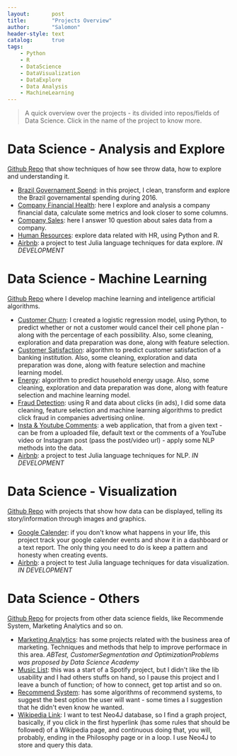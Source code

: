 ```yaml
---
layout:       post
title:        "Projects Overview"
author:       "Salomon"
header-style: text
catalog:      true
tags:
    - Python
    - R
    - DataScience
    - DataVisualization
    - DataExplore
    - Data Analysis
    - MachineLearning
---
```


> A quick overview over the projects - its divided into repos/fields of Data Science. Click in the name of the project to know more.


# Data Science - Analysis and Explore
[Github Repo](https://github.com/salomaoalves/DataScience_Analysis-Explore) that show techniques of how see throw data, how to explore and understanding it.
  - [Brazil Governament Spend](https://salomaoalves.github.io/2020/12/29/explore-analysis/#brazil-governament-spend): in this project, I clean, transform and explore the Brazil governamental spending during 2016.
  - [Company Financial Health](https://salomaoalves.github.io/2020/12/29/explore-analysis/#company-financial-health): here I explore and analysis a company financial data, calculate some metrics and look closer to some columns.
  - [Company Sales](https://salomaoalves.github.io/2020/12/29/explore-analysis/#company-sales): here I answer 10 question about sales data from a company.
  - [Human Resources](https://salomaoalves.github.io/2020/12/29/explore-analysis/#human-resources): explore data related with HR, using Python and R.
  - [Airbnb](https://salomaoalves.github.io/2024/05/12/Airbnb/): a project to test Julia language techniques for data explore. *IN DEVELOPMENT*

# Data Science - Machine Learning
[Github Repo](https://github.com/salomaoalves/DataScience_MachineLearning) where I develop machine learning and inteligence artificial algorithms.
  - [Customer Churn](https://salomaoalves.github.io/2020/12/30/machine-learning/#customer-churn): I created a logistic regression model, using Python, to predict whether or not a customer would cancel their cell phone plan - along with the percentage of each possibility. Also, some cleaning, exploration and data preparation was done, along with feature selection.
  - [Customer Satisfaction](https://salomaoalves.github.io/2020/12/30/machine-learning/#customer-satisfaction): algorithm to predict customer satisfaction of a banking institution. Also, some cleaning, exploration and data preparation was done, along with feature selection and machine learning model.
  - [Energy](https://salomaoalves.github.io/2020/12/30/machine-learning/#energy): algorithm to predict household energy usage. Also, some cleaning, exploration and data preparation was done, along with feature selection and machine learning model.
  - [Fraud Detection](https://salomaoalves.github.io/2020/12/30/machine-learning/#fraud-detection): using R and data about clicks (in ads), I did some data cleaning, feature selection and machine learning algorithms to predict click fraud in companies advertising online.
  - [Insta & Youtube Comments](https://salomaoalves.github.io/2022/10/19/nlp-comments): a web application, that from a given text  - can be from a uploaded file, default text or the comments of a YouTube video or Instagram post (pass the post/video url) - apply some NLP methods into the data.
  - [Airbnb](https://salomaoalves.github.io/2024/05/12/Airbnb/): a project to test Julia language techniques for NLP. *IN DEVELOPMENT*

# Data Science - Visualization
[Github Repo](https://github.com/salomaoalves/DataScience_Visualization) with projects that show how data can be displayed, telling its story/information through images and graphics.
  - [Google Calender](https://salomaoalves.github.io/2023/11/12/gcalender/): if you don't know what happens in your life, this project track your google calender events and show it in a dashboard or a text report. The only thing you need to do is keep a pattern and honesty when creating events.
  - [Airbnb](https://salomaoalves.github.io/2024/05/12/Airbnb/): a project to test Julia language techniques for data visualization. *IN DEVELOPMENT*

# Data Science - Others
[Github Repo](https://github.com/salomaoalves/DataScience_Others) for projects from other data science fields, like Recommende System, Marketing Analytics and so on.
  - [Marketing Analytics](https://salomaoalves.github.io/2020/12/28/fields/#marketing-analytics): has some projects related with the business area of marketing. Techniques and methods that help to improve performace in this area. *ABTest, CustomerSegmentation and OptimizationProblems was proposed by Data Science Academy*
  - [Music List](https://github.com/salomaoalves/DataScience_Others/tree/main/MscList): this was a start of a Spotify project, but I didn't like the lib usability and I had others stuffs on hand, so I pause this project and I leave a bunch of function; of how to connect, get top artist and so on.
  - [Recommend System](https://salomaoalves.github.io/2020/12/28/fields/#recommend-system): has some algorithms of recommend systems, to suggest the best option the user will want - some times a I suggestion that he didn't even know he wanted.
  - [Wikipedia Link](https://salomaoalves.github.io/2023/06/01/wikipedia-link): I want to test Neo4J database, so I find a graph project, basically, if you click in the first hyperlink (has some rules that should be followed) of a Wikipedia page, and continuous doing that, you will, probably, ending in the Philosophy page or in a loop. I use Neo4J to store and query this data.
